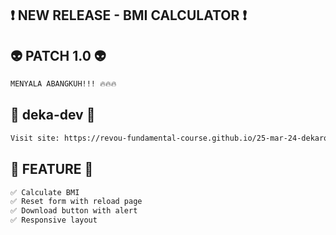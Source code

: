 ## ❗️ NEW RELEASE - BMI CALCULATOR ❗️

## 👽 PATCH 1.0 👽

```bash
MENYALA ABANGKUH!!! 🔥🔥🔥

```

## 🚀 deka-dev 🚀

```bash
Visit site: https://revou-fundamental-course.github.io/25-mar-24-dekaroyanto/
```

## 🎁 FEATURE 🎁
```bash
✅ Calculate BMI
✅ Reset form with reload page
✅ Download button with alert
✅ Responsive layout
```

